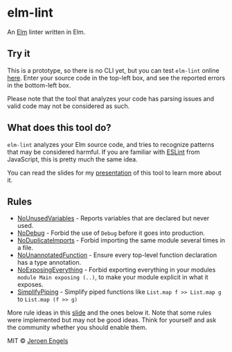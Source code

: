 # elm-lint

An [Elm](http://elm-lang.org/) linter written in Elm.

## Try it

This is a prototype, so there is no CLI yet, but you can test `elm-lint` online [here](https://elm-lint.now.sh).
Enter your source code in the top-left box, and see the reported errors in the bottom-left box.

Please note that the tool that analyzes your code has parsing issues and valid code may not be considered as such.

## What does this tool do?

`elm-lint` analyzes your Elm source code, and tries to recognize patterns that may be considered harmful.
If you are familiar with [ESLint](http://eslint.org/) from JavaScript, this is pretty much the same idea.

You can read the slides for my [presentation](http://slides.com/jeroenengels/elm-lint) of this tool to learn more about it.

## Rules

- [NoUnusedVariables](rules/NoUnusedVariables.md) - Reports variables that are declared but never used.
- [NoDebug](rules/NoDebug.md) - Forbid the use of `Debug` before it goes into production.
- [NoDuplicateImports](rules/NoDuplicateImports.md) - Forbid importing the same module several times in a file.
- [NoUnannotatedFunction](rules/NoUnannotatedFunction.md) - Ensure every top-level function declaration has a type annotation.
- [NoExposingEverything](rules/NoExposingEverything.md) - Forbid exporting everything in your modules `module Main exposing (..)`, to make your module explicit in what it exposes.
- [SimplifyPiping](rules/SimplifyPiping.md) - Simplify piped functions like `List.map f >> List.map g` to `List.map (f >> g)`

More rule ideas in this [slide](http://slides.com/jeroenengels/elm-lint#/5/3) and the ones below it.
Note that some rules were implemented but may not be good ideas. Think for yourself and ask the community whether you should enable them.

MIT © [Jeroen Engels](https://github.com/jfmengels)
